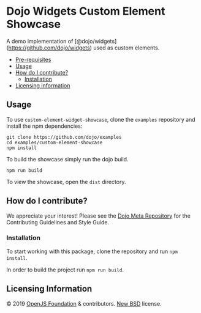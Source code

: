 Dojo Widgets Custom Element Showcase
====================================

A demo implementation of <span class="citation" data-cites="dojo/widgets">\[<span class="citation" data-cites="dojo/widgets"><span class="citation" data-cites="dojo/widgets"><span class="citation" data-cites="dojo/widgets">@dojo/widgets</span></span></span>\]</span>(https://github.com/dojo/widgets) used as custom elements.

-   [Pre-requisites](#pre-requisites)
-   [Usage](#usage)
-   [How do I contribute?](#how-do-i-contribute)
    -   [Installation](#installation)
-   [Licensing information](#licensing-information)

Usage
-----

To use `custom-element-widget-showcase`, clone the `examples` repository and install the npm dependencies:

    git clone https://github.com/dojo/examples
    cd examples/custom-element-showcase
    npm install

To build the showcase simply run the dojo build.

    npm run build

To view the showcase, open the `dist` directory.

How do I contribute?
--------------------

We appreciate your interest! Please see the [Dojo Meta Repository](https://github.com/dojo/meta#readme) for the Contributing Guidelines and Style Guide.

### Installation

To start working with this package, clone the repository and run `npm install`.

In order to build the project run `npm run build`.

Licensing Information
---------------------

© 2019 [OpenJS Foundation](https://openjsf.org) & contributors. [New BSD](http://opensource.org/licenses/BSD-3-Clause) license.
